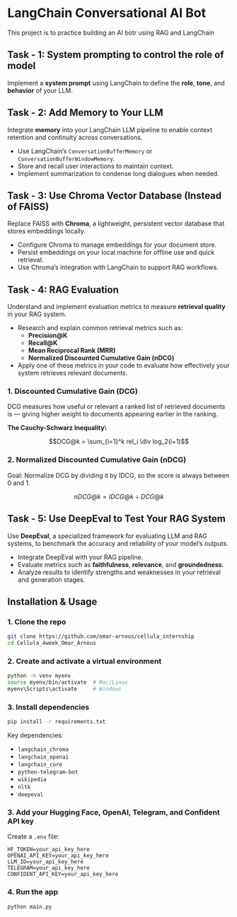 # LangChain Conversational AI Bot

This project is to practice building an AI botr using RAG and LangChain

## **Task - 1: System prompting to control the role of model**

Implement a **system prompt** using LangChain to define the **role**, **tone**, and **behavior** of your LLM.

## **Task - 2: Add Memory to Your LLM**

Integrate **memory** into your LangChain LLM pipeline to enable context retention and continuity across conversations.

- Use LangChain’s `ConversationBufferMemory` or `ConversationBufferWindowMemory`.
- Store and recall user interactions to maintain context.
- Implement summarization to condense long dialogues when needed.

## **Task - 3: Use Chroma Vector Database (Instead of FAISS)**

Replace FAISS with **Chroma**, a lightweight, persistent vector database that stores embeddings locally.

- Configure Chroma to manage embeddings for your document store.
- Persist embeddings on your local machine for offline use and quick retrieval.
- Use Chroma’s integration with LangChain to support RAG workflows.

## **Task - 4: RAG Evaluation**

Understand and implement evaluation metrics to measure **retrieval quality** in your RAG system.

- Research and explain common retrieval metrics such as:
  - **Precision@K**
  - **Recall@K**
  - **Mean Reciprocal Rank (MRR)**
  - **Normalized Discounted Cumulative Gain (nDCG)**
- Apply one of these metrics in your code to evaluate how effectively your system retrieves relevant documents.

### 1. Discounted Cumulative Gain (DCG)

DCG measures how useful or relevant a ranked list of retrieved documents is — giving higher weight to documents appearing earlier in the ranking.

**The Cauchy-Schwarz Inequality**\

```math
DCG@k = \sum_{i=1}^k  rel_i \div log_2(i+1)
```

### 2. Normalized Discounted Cumulative Gain (nDCG)

Goal:
Normalize DCG by dividing it by IDCG, so the score is always between 0 and 1.

```math
nDCG@k = IDCG@k \div DCG@k​
```

## **Task - 5: Use DeepEval to Test Your RAG System**

Use **DeepEval**, a specialized framework for evaluating LLM and RAG systems, to benchmark the accuracy and reliability of your model’s outputs.

- Integrate DeepEval with your RAG pipeline.
- Evaluate metrics such as **faithfulness**, **relevance**, and **groundedness**.
- Analyze results to identify strengths and weaknesses in your retrieval and generation stages.

## Installation & Usage

### 1. Clone the repo

```bash
git clone https://github.com/omar-arnous/cellula_internship
cd Cellula_4week_Omar_Arnous
```

### 2. Create and activate a virtual environment

```bash
python -m venv myenv
source myenv/bin/activate  # Mac/Linux
myenv\Scripts\activate     # Windows
```

### 3. Install dependencies

```bash
pip install -r requirements.txt
```

Key dependencies:

- `langchain_chroma`
- `langchain_openai`
- `langchain_core`
- `python-telegram-bot`
- `wikipedia`
- `nltk`
- `deepeval`

### 3. Add your Hugging Face, OpenAI, Telegram, and Confident API key

Create a `.env` file:

```
HF_TOKEN=your_api_key_here
OPENAI_API_KEY=your_api_key_here
LLM_ID=your_api_key_here
TELEGRAM=your_api_key_here
CONFIDENT_API_KEY=your_api_key_here
```

### 4. Run the app

```bash
python main.py
```
